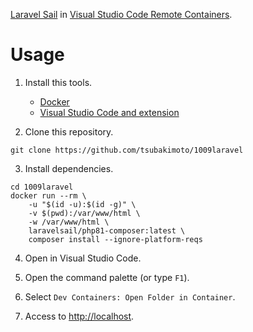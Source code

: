 [Laravel Sail](https://readouble.com/laravel/8.x/ja/sail.html) in [Visual Studio Code Remote Containers](https://code.visualstudio.com/docs/remote/containers).

# Usage

1. Install this tools.  
    - [Docker](https://www.docker.com/get-started)
    - [Visual Studio Code and extension](https://code.visualstudio.com/docs/remote/containers#_installation)

2. Clone this repository.  
```
git clone https://github.com/tsubakimoto/1009laravel
```

3. Install dependencies.  
```
cd 1009laravel
docker run --rm \
    -u "$(id -u):$(id -g)" \
    -v $(pwd):/var/www/html \
    -w /var/www/html \
    laravelsail/php81-composer:latest \
    composer install --ignore-platform-reqs
```

4. Open in Visual Studio Code.

5. Open the command palette (or type `F1`).

6. Select `Dev Containers: Open Folder in Container`.

7. Access to [http://localhost](http://localhost).

